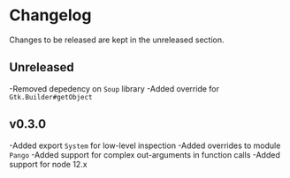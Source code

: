 # Changelog

Changes to be released are kept in the unreleased section.

## Unreleased

-Removed depedency on `Soup` library
-Added override for `Gtk.Builder#getObject`

## v0.3.0

-Added export `System` for low-level inspection
-Added overrides to module `Pango`
-Added support for complex out-arguments in function calls
-Added support for node 12.x
